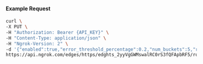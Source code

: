 <!-- Code generated for API Clients. DO NOT EDIT. -->

#### Example Request

```bash
curl \
-X PUT \
-H "Authorization: Bearer {API_KEY}" \
-H "Content-Type: application/json" \
-H "Ngrok-Version: 2" \
-d '{"enabled":true,"error_threshold_percentage":0.2,"num_buckets":5,"rolling_window":300,"tripped_duration":120,"volume_threshold":20}' \
https://api.ngrok.com/edges/https/edghts_2yyVgGWMswalRC0rS3fQFApbRF5/routes/edghtsrt_2yyVgLGuod238lcyuTMGjKHhmmU/circuit_breaker
```
